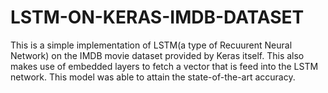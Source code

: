 # LSTM-ON-KERAS-IMDB-DATASET

This is a simple implementation of LSTM(a type of Recuurent Neural Network) on the IMDB movie dataset provided by Keras itself.
This also makes use of embedded layers to fetch a vector that is feed into the LSTM network.
This model was able to attain the state-of-the-art accuracy.

